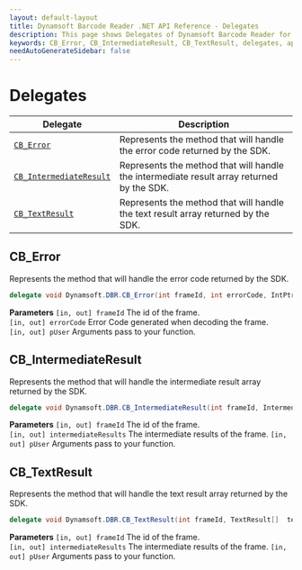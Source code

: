 ```yaml
---
layout: default-layout
title: Dynamsoft Barcode Reader .NET API Reference - Delegates
description: This page shows Delegates of Dynamsoft Barcode Reader for .NET SDK.
keywords: CB_Error, CB_IntermediateResult, CB_TextResult, delegates, api reference, .Net
needAutoGenerateSidebar: false
---
```



# Delegates

  | Delegate | Description |
  |----------|-------------|
  | [`CB_Error`](#cb_error) | Represents the method that will handle the error code returned by the SDK. |
  | [`CB_IntermediateResult`](#cb_intermediateresult) | Represents the method that will handle the intermediate result array returned by the SDK. |
  | [`CB_TextResult`](#cb_textresult) | Represents the method that will handle the text result array returned by the SDK. | 
   


## CB_Error
Represents the method that will handle the error code returned by the SDK. 

```csharp
delegate void Dynamsoft.DBR.CB_Error(int frameId, int errorCode, IntPtr pUser)
```   
   
**Parameters**
`[in, out] frameId` The id of the frame.  
`[in, out] errorCode` Error Code generated when decoding the frame.  
`[in, out] pUser` Arguments pass to your function.  





## CB_IntermediateResult
Represents the method that will handle the intermediate result array returned by the SDK. 

```csharp
delegate void Dynamsoft.DBR.CB_IntermediateResult(int frameId, IntermediateResult[] intermediateResults, IntPtr pUser)
```   
   
**Parameters**
`[in, out] frameId` The id of the frame.  
`[in, out] intermediateResults` The intermediate results of the frame. 
`[in, out] pUser` Arguments pass to your function.  





## CB_TextResult
Represents the method that will handle the text result array returned by the SDK. 

```csharp
delegate void Dynamsoft.DBR.CB_TextResult(int frameId, TextResult[]  textResults, IntPtr pUser) 
```   
   
**Parameters**
`[in, out] frameId` The id of the frame.  
`[in, out] intermediateResults` The intermediate results of the frame. 
`[in, out] pUser` Arguments pass to your function. 

